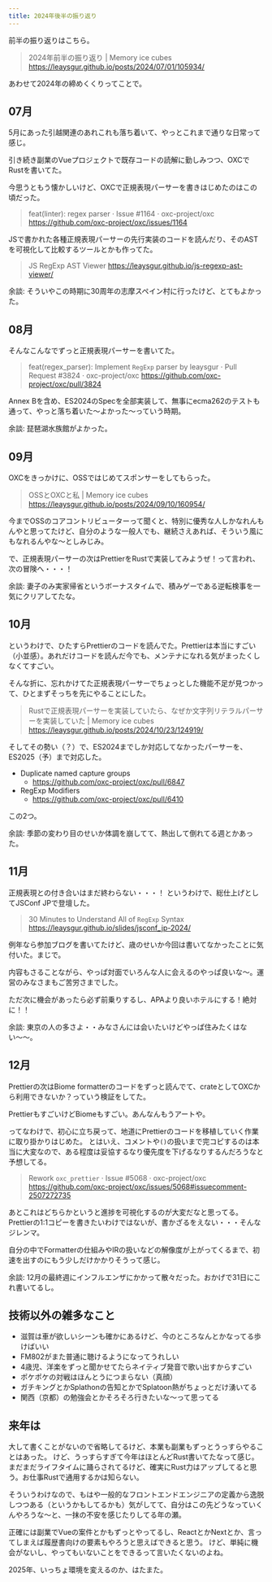 ```yaml
---
title: 2024年後半の振り返り
---
```


前半の振り返りはこちら。

> 2024年前半の振り返り | Memory ice cubes
> https://leaysgur.github.io/posts/2024/07/01/105934/

あわせて2024年の締めくくりってことで。

## 07月

5月にあった引越関連のあれこれも落ち着いて、やっとこれまで通りな日常って感じ。

引き続き副業のVueプロジェクトで既存コードの読解に勤しみつつ、OXCでRustを書いてた。

今思うともう懐かしいけど、OXCで正規表現パーサーを書きはじめたのはこの頃だった。

> feat(linter): regex parser · Issue #1164 · oxc-project/oxc
> https://github.com/oxc-project/oxc/issues/1164

JSで書かれた各種正規表現パーサーの先行実装のコードを読んだり、そのASTを可視化して比較するツールとかも作ってた。

> JS RegExp AST Viewer
> https://leaysgur.github.io/js-regexp-ast-viewer/

余談: そういやこの時期に30周年の志摩スペイン村に行ったけど、とてもよかった。

## 08月

そんなこんなでずっと正規表現パーサーを書いてた。

> feat(regex_parser): Implement `RegExp` parser by leaysgur · Pull Request #3824 · oxc-project/oxc
> https://github.com/oxc-project/oxc/pull/3824

Annex Bを含め、ES2024のSpecを全部実装して、無事にecma262のテストも通って、やっと落ち着いた〜よかった〜っていう時期。

余談: 琵琶湖水族館がよかった。

## 09月

OXCをきっかけに、OSSではじめてスポンサーをしてもらった。

> OSSとOXCと私 | Memory ice cubes
> https://leaysgur.github.io/posts/2024/09/10/160954/

今までOSSのコアコントリビューターって聞くと、特別に優秀な人しかなれんもんやと思ってたけど、自分のような一般人でも、継続さえあれば、そういう風にもなれるんやな〜としみじみ。

で、正規表現パーサーの次はPrettierをRustで実装してみようぜ！って言われ、次の冒険へ・・・！

余談: 妻子のみ実家帰省というボーナスタイムで、積みゲーである逆転検事を一気にクリアしてたな。

## 10月

というわけで、ひたすらPrettierのコードを読んでた。Prettierは本当にすごい（小並感）。あれだけコードを読んだ今でも、メンテナになれる気がまったくしなくてすごい。

そんな折に、忘れかけてた正規表現パーサーでちょっとした機能不足が見つかって、ひとまずそっちを先にやることにした。

> Rustで正規表現パーサーを実装していたら、なぜか文字列リテラルパーサーを実装していた | Memory ice cubes
> https://leaysgur.github.io/posts/2024/10/23/124919/

そしてその勢い（？）で、ES2024までしか対応してなかったパーサーを、ES2025（予）まで対応した。

- Duplicate named capture groups
  - https://github.com/oxc-project/oxc/pull/6847
- RegExp Modifiers
  - https://github.com/oxc-project/oxc/pull/6410

この2つ。

余談: 季節の変わり目のせいか体調を崩してて、熱出して倒れてる週とかあった。

## 11月

正規表現との付き合いはまだ終わらない・・・！
というわけで、総仕上げとしてJSConf JPで登壇した。

> 30 Minutes to Understand All of `RegExp` Syntax
> https://leaysgur.github.io/slides/jsconf_jp-2024/

例年なら参加ブログを書いてたけど、歳のせいか今回は書いてなかったことに気付いた。まじで。

内容もさることながら、やっぱ対面でいろんな人に会えるのやっぱ良いな〜。運営のみなさまもご苦労さまでした。

ただ次に機会があったら必ず前乗りするし、APAより良いホテルにする！絶対に！！

余談: 東京の人の多さよ・・みなさんには会いたいけどやっぱ住みたくはない〜〜。

## 12月

Prettierの次はBiome formatterのコードをずっと読んでて、crateとしてOXCから利用できないか？っていう検証をしてた。

PrettierもすごいけどBiomeもすごい。あんなんもうアートや。

ってなわけで、初心に立ち戻って、地道にPrettierのコードを移植していく作業に取り掛かりはじめた。
とはいえ、コメントや`()`の扱いまで完コピするのは本当に大変なので、ある程度は妥協するなり優先度を下げるなりするんだろうなと予想してる。

> Rework `oxc_prettier` · Issue #5068 · oxc-project/oxc
> https://github.com/oxc-project/oxc/issues/5068#issuecomment-2507272735

あとこれはどちらかというと進捗を可視化するのが大変だなと思ってる。Prettierの1:1コピーを書きたいわけではないが、書かざるをえない・・・そんなジレンマ。

自分の中でFormatterの仕組みやIRの扱いなどの解像度が上がってくるまで、初速を出すのにもう少しだけかかりそうって感じ。

余談: 12月の最終週にインフルエンザにかかって散々だった。おかげで31日にこれ書いてるし。

## 技術以外の雑多なこと

- 滋賀は車が欲しいシーンも確かにあるけど、今のところなんとかなってる歩けばいい
- FM802がまた普通に聴けるようになってうれしい
- 4歳児、洋楽をずっと聞かせてたらネイティブ発音で歌い出すからすごい
- ポケポケの対戦はほんとうにつまらない（真顔）
- ガチキングとかSplathonの告知とかでSplatoon熱がちょっとだけ湧いてる
- 関西（京都）の勉強会とかそろそろ行きたいな〜って思ってる

## 来年は

大して書くことがないので省略してるけど、本業も副業もずっとうっすらやることはあった。
けど、うっすらすぎて今年はほとんどRust書いてたなって感じ。まだまだライフタイムに踊らされてるけど、確実にRust力はアップしてると思う。お仕事Rustで通用するかは知らない。

そういうわけなので、もはや一般的なフロントエンドエンジニアの定義から逸脱しつつある（というかもしてるかも）気がしてて、自分はこの先どうなっていくんやろうな〜と、一抹の不安を感じたりしてる年の瀬。

正確には副業でVueの案件とかもずっとやってるし、ReactとかNextとか、言ってしまえば履歴書向けの要素もやろうと思えばできると思う。
けど、単純に機会がないし、やってもいないことをできるって言いたくないのよね。

2025年、いっちょ環境を変えるのか、はたまた。
